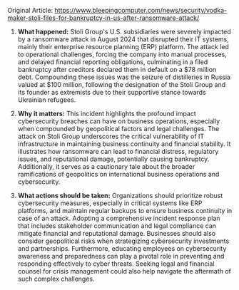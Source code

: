 Original Article: https://www.bleepingcomputer.com/news/security/vodka-maker-stoli-files-for-bankruptcy-in-us-after-ransomware-attack/

1) **What happened:**
Stoli Group's U.S. subsidiaries were severely impacted by a ransomware attack in August 2024 that disrupted their IT systems, mainly their enterprise resource planning (ERP) platform. The attack led to operational challenges, forcing the company into manual processes, and delayed financial reporting obligations, culminating in a filed bankruptcy after creditors declared them in default on a $78 million debt. Compounding these issues was the seizure of distilleries in Russia valued at $100 million, following the designation of the Stoli Group and its founder as extremists due to their supportive stance towards Ukrainian refugees.

2) **Why it matters:**
This incident highlights the profound impact cybersecurity breaches can have on business operations, especially when compounded by geopolitical factors and legal challenges. The attack on Stoli Group underscores the critical vulnerability of IT infrastructure in maintaining business continuity and financial stability. It illustrates how ransomware can lead to financial distress, regulatory issues, and reputational damage, potentially causing bankruptcy. Additionally, it serves as a cautionary tale about the broader ramifications of geopolitics on international business operations and cybersecurity.

3) **What actions should be taken:**
Organizations should prioritize robust cybersecurity measures, especially in critical systems like ERP platforms, and maintain regular backups to ensure business continuity in case of an attack. Adopting a comprehensive incident response plan that includes stakeholder communication and legal compliance can mitigate financial and reputational damage. Businesses should also consider geopolitical risks when strategizing cybersecurity investments and partnerships. Furthermore, educating employees on cybersecurity awareness and preparedness can play a pivotal role in preventing and responding effectively to cyber threats. Seeking legal and financial counsel for crisis management could also help navigate the aftermath of such complex challenges.